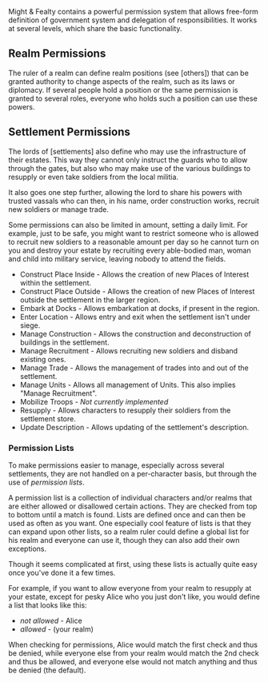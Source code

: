 Might & Fealty contains a powerful permission system that allows free-form definition of government system and delegation of responsibilities. It works at several levels, which share the basic functionality.


Realm Permissions
-----------------
The ruler of a realm can define realm positions (see [others]) that can be granted authority to change aspects of the realm, such as its laws or diplomacy. If several people hold a position or the same permission is granted to several roles, everyone who holds such a position can use these powers.



Settlement Permissions
----------------------
The lords of [settlements] also define who may use the infrastructure of their estates. This way they cannot only instruct the guards who to allow through the gates, but also who may make use of the various buildings to resupply or even take soldiers from the local militia.

It also goes one step further, allowing the lord to share his powers with trusted vassals who can then, in his name, order construction works, recruit new soldiers or manage trade.

Some permissions can also be limited in amount, setting a daily limit. For example, just to be safe, you might want to restrict someone who is allowed to recruit new soldiers to a reasonable amount per day so he cannot turn on you and destroy your estate by recruiting every able-bodied man, woman and child into military service, leaving nobody to attend the fields.

* Construct Place Inside - Allows the creation of new Places of Interest within the settlement.
* Construct Place Outside - Allows the creation of new Places of Interest outside the settlement in the larger region.
* Embark at Docks - Allows embarkation at docks, if present in the region.
* Enter Location - Allows entry and exit when the settlement isn't under siege.
* Manage Construction - Allows the construction and deconstruction of buildings in the settlement.
* Manage Recruitment - Allows recruiting new soldiers and disband existing ones.
* Manage Trade - Allows the management of trades into and out of the settlement.
* Manage Units - Allows all management of Units. This also implies "Manage Recruitment".
* Mobilize Troops - *Not currently implemented*
* Resupply - Allows characters to resupply their soldiers from the settlement store.
* Update Description - Allows updating of the settlement's description.


### Permission Lists ###
To make permissions easier to manage, especially across several settlements, they are not handled on a per-character basis, but through the use of *permission lists*.

A permission list is a collection of individual characters and/or realms that are either allowed or disallowed certain actions. They are checked from top to bottom until a match is found. Lists are defined once and can then be used as often as you want. One especially cool feature of lists is that they can expand upon other lists, so a realm ruler could define a global list for his realm and everyone can use it, though they can also add their own exceptions.

Though it seems complicated at first, using these lists is actually quite easy once you've done it a few times.

For example, if you want to allow everyone from your realm to resupply at your estate, except for pesky Alice who you just don't like, you would define a list that looks like this:

* *not allowed* - Alice
* *allowed* - (your realm)

When checking for permissions, Alice would match the first check and thus be denied, while everyone else from your realm would match the 2nd check and thus be allowed, and everyone else would not match anything and thus be denied (the default).
